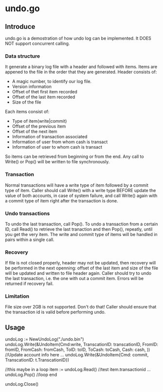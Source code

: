 # undo.go

## Introduce

undo.go is a demostration of how undo log can be implemented. It DOES NOT support concurrent calling.

### Data structure

It generate a binary log file with a header and followed with items. Items are appened to the file in the order that they are generated.
Header consists of:

- A magic number, to identify our log file.
- Version information
- Offset of thet first item recorded
- Offset of the last item recorded
- Size of the file

Each items consist of:

- Type of item(write|commit)
- Offset of the previous item
- Offset of the next item
- Information of transaction associated
- Information of user from whom cash is transact
- Information of user to whom cash is transact

So items can be retrieved from beginning or from the end. Any call to Write() or Pop() will be written to file synchronously.

### Transaction

Normal transactions will have a write type of item followed by a commit type of item. Caller should call Write() with a write type BEFORE update the value of both accounts, in case of system failure, and call Write() again with a commit type of item right after the transaction is done.

### Undo transactions

To undo the last transaction, call Pop(). To undo a transaction from a certain ID, call Read() to retrieve the last tranaction and then Pop(), repeatly, until you get the very item. The write and commit type of items will be handled in pairs within a single call.

### Recovery

If file is not closed properly, header may not be updated, then recovery will be performed in the next openning: offset of the last item and size of the file will be updated and written to file header again. Caller should try to undo the last transaction, i.e. the one with out a commit item. Errors will be returned if recovery fail.

### Limitation

File size over 2GB is not supported. Don't do that!
Caller should ensure that the transaction id is valid before performing undo.

## Usage

undoLog := NewUndoLog("./undo.bin")
undoLog.Write(&UndoItem(Cmd:write,
        TranscationID: transcationID,
        FromID:        fromID,
        FromCash:      fromCash,
        ToID:          toID,
        ToCash:        toCash,
        Cash:          cash,
        ))
//Update account info here
...
undoLog.Write(&UndoItem{Cmd: commit, TranscationID: t.TranscationID})

//this maybe in a loop
item := undoLog.Read()
//test item.transactionid
...
undoLog.Pop()
//loop end

undoLog.Close()
